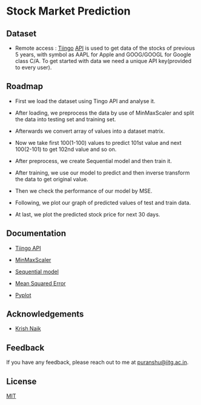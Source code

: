 # Stock Market Prediction

## Dataset
- Remote access : [Tiingo](https://www.tiingo.com/) [API](https://api.tiingo.com/documentation/general/overview) is used to get data of the stocks of previous 5 years, with symbol as AAPL for Apple and GOOG/GOOGL for Google class C/A. To get started with data we need a unique API key(provided to every user).

## Roadmap

- First we load the dataset using Tingo API and analyse it.

- After loading, we preprocess the data by use of MinMaxScaler and split the data into testing set and training set.

- Afterwards we convert array of values into a dataset matrix.

- Now we take first 100(1-100) values to predict 101st value and next 100(2-101) to get 102nd value and so on.

- After preprocess, we create Sequential model and then train it.

- After training, we use our model to predict and then inverse transform the data to get original value.

- Then we check the performance of our model by MSE.

- Following, we plot our graph of predicted values of test and train data.

- At last, we plot the predicted stock price for next 30 days.

## Documentation

- [Tiingo API](https://api.tiingo.com/documentation/general/overview)

- [MinMaxScaler](https://scikit-learn.org/stable/modules/generated/sklearn.preprocessing.MinMaxScaler.html)

- [Sequential model](https://keras.io/guides/sequential_model/)

- [Mean Squared Error](https://scikit-learn.org/stable/modules/generated/sklearn.metrics.mean_squared_error.html)

- [Pyplot](https://matplotlib.org/stable/api/_as_gen/matplotlib.pyplot.html)

## Acknowledgements

 - [Krish Naik](https://www.youtube.com/watch?v=H6du_pfuznE&t=173s)

## Feedback

If you have any feedback, please reach out to me at puranshu@iitg.ac.in.

## License

[MIT](https://choosealicense.com/licenses/mit/)

